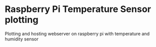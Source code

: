# Raspberry Pi Temperature Sensor plotting

Plotting and hosting webserver on raspberry pi with temperature and humidity sensor

